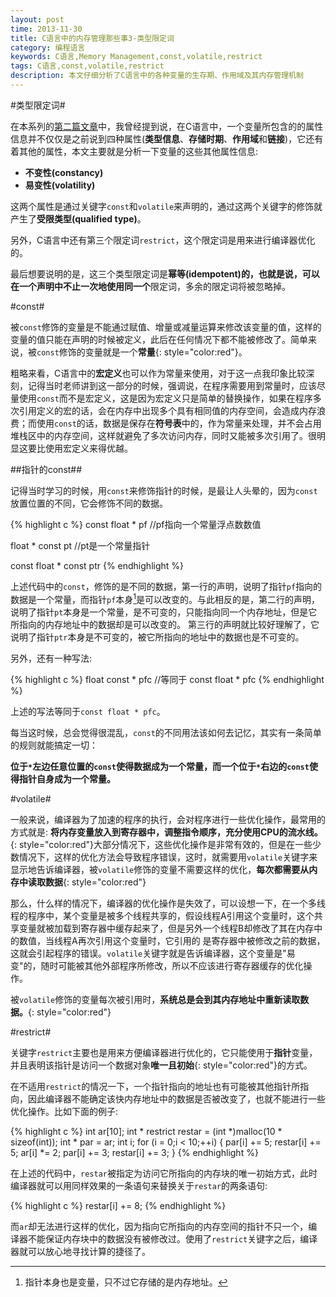```yaml
---
layout: post
time: 2013-11-30
title: C语言中的内存管理那些事3-类型限定词
category: 编程语言
keywords: C语言,Memory Management,const,volatile,restrict
tags: C语言,const,volatile,restrict
description: 本文仔细分析了C语言中的各种变量的生存期、作用域及其内存管理机制
---
```


#类型限定词#

在本系列的[第二篇文章](/编程语言/2013/11/30/C-Memory-Management-1.html "C语言中的内存管理那些事1")中，我曾经提到说，在C语言中，一个变量所包含的的属性信息并不仅仅是之前说到四种属性(**类型信息**、**存储时期**、**作用域**和**链接**)，它还有着其他的属性，本文主要就是分析一下变量的这些其他属性信息:

- **不变性(constancy)**
- **易变性(volatility)**

这两个属性是通过关键字`const`和`volatile`来声明的，通过这两个关键字的修饰就产生了**受限类型(qualified type)**。

另外，C语言中还有第三个限定词`restrict`，这个限定词是用来进行编译器优化的。

最后想要说明的是，这三个类型限定词是**幂等(idempotent)**的，也就是说，可以在一个声明中不止一次地使用**同一个**限定词，多余的限定词将被忽略掉。

#const#

被`const`修饰的变量是不能通过赋值、增量或减量运算来修改该变量的值，这样的变量的值只能在声明的时候被定义，此后在任何情况下都不能被修改了。简单来说，被`const`修饰的变量就是一个**常量**{: style="color:red"}。

粗略来看，C语言中的**宏定义**也可以作为常量来使用，对于这一点我印象比较深刻，记得当时老师讲到这一部分的时候，强调说，在程序需要用到常量时，应该尽量使用`const`而不是宏定义，这是因为宏定义只是简单的替换操作，如果在程序多次引用定义的宏的话，会在内存中出现多个具有相同值的内存空间，会造成内存浪费；而使用`const`的话，数据是保存在**符号表**中的，作为常量来处理，并不会占用堆栈区中的内存空间，这样就避免了多次访问内存，同时又能被多次引用了。很明显这要比使用宏定义来得优越。

##指针的const##

记得当时学习的时候，用`const`来修饰指针的时候，是最让人头晕的，因为`const`放置位置的不同，它会修饰不同的数据。


{% highlight c %}
const float * pf //pf指向一个常量浮点数数值

float * const pt //pt是一个常量指针

const float * const ptr 
{% endhighlight %}

上述代码中的`const`，修饰的是不同的数据，第一行的声明，说明了指针`pf`指向的数据是一个常量，而指针`pf`本身[^1]是可以改变的。与此相反的是，第二行的声明，说明了指针`pt`本身是一个常量，是不可变的，只能指向同一个内存地址，但是它所指向的内存地址中的数据却是可以改变的。 第三行的声明就比较好理解了，它说明了指针`ptr`本身是不可变的，被它所指向的地址中的数据也是不可变的。

另外，还有一种写法:

{% highlight c %}
float const * pfc //等同于 const float * pfc
{% endhighlight %}

上述的写法等同于`const float * pfc`。

每当这时候，总会觉得很混乱，`const`的不同用法该如何去记忆，其实有一条简单的规则就能搞定一切：

**位于`*`左边任意位置的`const`使得数据成为一个常量，而一个位于`*`右边的`const`使得指针自身成为一个常量。**

#volatile#

一般来说，编译器为了加速的程序的执行，会对程序进行一些优化操作，最常用的方式就是: **将内存变量放入到寄存器中，调整指令顺序，充分使用CPU的流水线。**{: style="color:red"}大部分情况下，这些优化操作是非常有效的，但是在一些少数情况下，这样的优化方法会导致程序错误，这时，就需要用`volatile`关键字来显示地告诉编译器，被`volatile`修饰的变量不需要这样的优化，**每次都需要从内存中读取数据**{: style="color:red"}

那么，什么样的情况下，编译器的优化操作是失效了，可以设想一下，在一个多线程的程序中，某个变量是被多个线程共享的，假设线程A引用这个变量时，这个共享变量就被加载到寄存器中缓存起来了，但是另外一个线程B却修改了其在内存中的数值，当线程A再次引用这个变量时，它引用的 是寄存器中被修改之前的数据，这就会引起程序的错误。`volatile`关键字就是告诉编译器，这个变量是"易变"的，随时可能被其他外部程序所修改，所以不应该进行寄存器缓存的优化操作。

被`volatile`修饰的变量每次被引用时，**系统总是会到其内存地址中重新读取数据。**{: style="color:red"}

#restrict#

关键字`restrict`主要也是用来方便编译器进行优化的，它只能使用于**指针**变量，并且表明该指针是访问一个数据对象**唯一且初始**{: style="color:red"}的方式。

在不适用`restrict`的情况一下，一个指针指向的地址也有可能被其他指针所指向，因此编译器不能确定该快内存地址中的数据是否被改变了，也就不能进行一些优化操作。比如下面的例子:

{% highlight c %}
int ar[10];
int * restrict restar = (int *)malloc(10 * sizeof(int));
int * par = ar;
int i;
for (i = 0;i < 10;++i)
{
    par[i] += 5;
    restar[i] += 5;
    ar[i] *= 2;
    par[i] += 3;
    restar[i] += 3;
}
{% endhighlight %}

在上述的代码中，`restar`被指定为访问它所指向的内存块的唯一初始方式，此时编译器就可以用同样效果的一条语句来替换关于`restar`的两条语句:

{% highlight c %}
restar[i] += 8;
{% endhighlight %}

而`ar`却无法进行这样的优化，因为指向它所指向的内存空间的指针不只一个，编译器不能保证内存块中的数据没有被修改过。使用了`restrict`关键字之后，编译器就可以放心地寻找计算的捷径了。



[^1]: 指针本身也是变量，只不过它存储的是内存地址。

